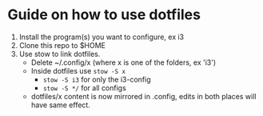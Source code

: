 # Guide on how to use dotfiles

1. Install the program(s) you want to configure, ex i3
2. Clone this repo to $HOME
3. Use stow to link dotfiles.
    * Delete ~/.config/x (where x is one of the folders, ex 'i3')
    * Inside dotfiles use `stow -S x` 
        * `stow -S i3` for only the i3-config
        * `stow -S */` for all configs
    * dotfiles/x content is now mirrored in .config, edits in both places will have same effect.
